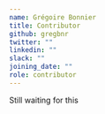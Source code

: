 ```yaml
---
name: Grégoire Bonnier
title: Contributor
github: gregbnr
twitter: ""
linkedin: ""
slack: ""
joining_date: ""
role: contributor
---
```


Still waiting for this
